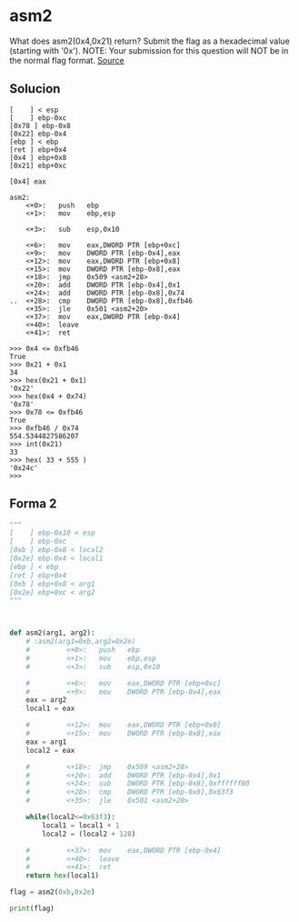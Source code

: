 # asm2
What does asm2(0x4,0x21) return? Submit the flag as a hexadecimal value (starting with '0x'). NOTE: Your submission for this question will NOT be in the normal flag format. [Source](https://jupiter.challenges.picoctf.org/static/7e3eb2f90200ac88126f62ceb4bc3948/test.S)

## Solucion


```
[    ] < esp
[    ] ebp-0xc
[0x78 ] ebp-0x8
[0x22] ebp-0x4
[ebp ] < ebp 
[ret ] ebp+0x4
[0x4 ] ebp+0x8
[0x21] ebp+0xc

[0x4] eax

asm2:
	<+0>:	push   ebp
	<+1>:	mov    ebp,esp

	<+3>:	sub    esp,0x10

	<+6>:	mov    eax,DWORD PTR [ebp+0xc]
	<+9>:	mov    DWORD PTR [ebp-0x4],eax
	<+12>:	mov    eax,DWORD PTR [ebp+0x8]
	<+15>:	mov    DWORD PTR [ebp-0x8],eax
	<+18>:	jmp    0x509 <asm2+28>
	<+20>:	add    DWORD PTR [ebp-0x4],0x1
	<+24>:	add    DWORD PTR [ebp-0x8],0x74
..	<+28>:	cmp    DWORD PTR [ebp-0x8],0xfb46
	<+35>:	jle    0x501 <asm2+20>
	<+37>:	mov    eax,DWORD PTR [ebp-0x4]
	<+40>:	leave  
	<+41>:	ret    

```

```pyhon
>>> 0x4 <= 0xfb46
True
>>> 0x21 + 0x1
34
>>> hex(0x21 + 0x1)
'0x22'
>>> hex(0x4 + 0x74)
'0x78'
>>> 0x78 <= 0xfb46
True
>>> 0xfb46 / 0x74
554.5344827586207
>>> int(0x21)
33
>>> hex( 33 + 555 )
'0x24c'
>>> 
```

## Forma 2

```python
""" 
[    ] ebp-0x10 < esp
[    ] ebp-0xc
[0xb ] ebp-0x8 < local2
[0x2e] ebp-0x4 < local1
[ebp ] < ebp
[ret ] ebp+0x4
[0xb ] ebp+0x8 < arg1
[0x2e] ebp+0xc < arg2 
"""



def asm2(arg1, arg2):
	# :asm2(arg1=0xb,arg2=0x2e) 
	#         <+0>:   push   ebp
	#         <+1>:   mov    ebp,esp
	#         <+3>:   sub    esp,0x10

	#         <+6>:   mov    eax,DWORD PTR [ebp+0xc]
	#         <+9>:   mov    DWORD PTR [ebp-0x4],eax
	eax = arg2
	local1 = eax

	#         <+12>:  mov    eax,DWORD PTR [ebp+0x8]
	#         <+15>:  mov    DWORD PTR [ebp-0x8],eax
	eax = arg1
	local2 = eax

	#         <+18>:  jmp    0x509 <asm2+28>
	#         <+20>:  add    DWORD PTR [ebp-0x4],0x1
	#         <+24>:  sub    DWORD PTR [ebp-0x8],0xffffff80
	#         <+28>:  cmp    DWORD PTR [ebp-0x8],0x63f3
	#         <+35>:  jle    0x501 <asm2+20>

	while(local2<=0x63f3):
		local1 = local1 + 1
		local2 = (local2 + 128)

	#         <+37>:  mov    eax,DWORD PTR [ebp-0x4]
	#         <+40>:  leave  
	#         <+41>:  ret    
	return hex(local1)

flag = asm2(0xb,0x2e) 

print(flag)
	

```
